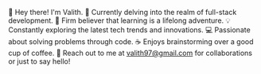 👋 Hey there! I'm Valith.
🌱 Currently delving into the realm of full-stack development.
🚀 Firm believer that learning is a lifelong adventure.
💡 Constantly exploring the latest tech trends and innovations.
💻 Passionate about solving problems through code.
☕ Enjoys brainstorming over a good cup of coffee.
📧 Reach out to me at valith97@gmail.com for collaborations or just to say hello!

<!---
ValithDev/ValithDev is a ✨ special ✨ repository because its `README.md` (this file) appears on your GitHub profile.
You can click the Preview link to take a look at your changes.
--->
